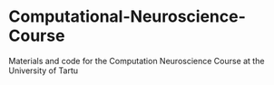 Computational-Neuroscience-Course
=================================

Materials and code for the Computation Neuroscience Course at the University of Tartu
